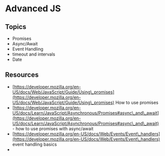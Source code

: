 # Advanced JS

## Topics

* Promises
* Async/Await
* Event Handling
* timeout and intervals
* Date

## Resources

* [https://developer.mozilla.org/en-US/docs/Web/JavaScript/Guide/Using\_promises](https://developer.mozilla.org/en-US/docs/Web/JavaScript/Guide/Using\_promises) How to use promises
* [https://developer.mozilla.org/en-US/docs/Learn/JavaScript/Asynchronous/Promises#async\_and\_await](https://developer.mozilla.org/en-US/docs/Learn/JavaScript/Asynchronous/Promises#async\_and\_await) - how to use promises with async/await
* [https://developer.mozilla.org/en-US/docs/Web/Events/Event\_handlers](https://developer.mozilla.org/en-US/docs/Web/Events/Event\_handlers) event handling basics
*
